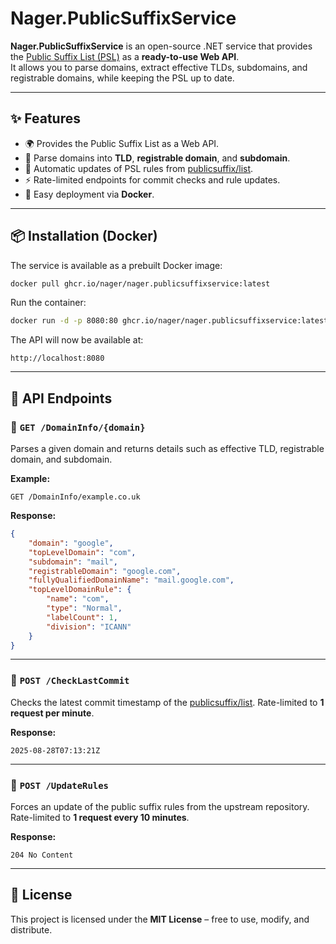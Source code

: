 # Nager.PublicSuffixService  

**Nager.PublicSuffixService** is an open-source .NET service that provides the [Public Suffix List (PSL)](https://publicsuffix.org/) as a **ready-to-use Web API**.  
It allows you to parse domains, extract effective TLDs, subdomains, and registrable domains, while keeping the PSL up to date.  

---

## ✨ Features  

- 🌍 Provides the Public Suffix List as a Web API.  
- 🧩 Parse domains into **TLD**, **registrable domain**, and **subdomain**.  
- 🔄 Automatic updates of PSL rules from [publicsuffix/list](https://github.com/publicsuffix/list).  
- ⚡ Rate-limited endpoints for commit checks and rule updates.  
- 🚀 Easy deployment via **Docker**.  

---

## 📦 Installation (Docker)  

The service is available as a prebuilt Docker image:  

```bash
docker pull ghcr.io/nager/nager.publicsuffixservice:latest
````

Run the container:

```bash
docker run -d -p 8080:80 ghcr.io/nager/nager.publicsuffixservice:latest
```

The API will now be available at:

```
http://localhost:8080
```

---

## 🚀 API Endpoints

### 🔹 `GET /DomainInfo/{domain}`

Parses a given domain and returns details such as effective TLD, registrable domain, and subdomain.

**Example:**

```http
GET /DomainInfo/example.co.uk
```

**Response:**

```json
{
    "domain": "google",
    "topLevelDomain": "com",
    "subdomain": "mail",
    "registrableDomain": "google.com",
    "fullyQualifiedDomainName": "mail.google.com",
    "topLevelDomainRule": {
        "name": "com",
        "type": "Normal",
        "labelCount": 1,
        "division": "ICANN"
    }
}
```

---

### 🔹 `POST /CheckLastCommit`

Checks the latest commit timestamp of the [publicsuffix/list](https://github.com/publicsuffix/list).
Rate-limited to **1 request per minute**.

**Response:**

```
2025-08-28T07:13:21Z
```

---

### 🔹 `POST /UpdateRules`

Forces an update of the public suffix rules from the upstream repository.
Rate-limited to **1 request every 10 minutes**.

**Response:**

```
204 No Content
```

---

## 📜 License

This project is licensed under the **MIT License** – free to use, modify, and distribute.
